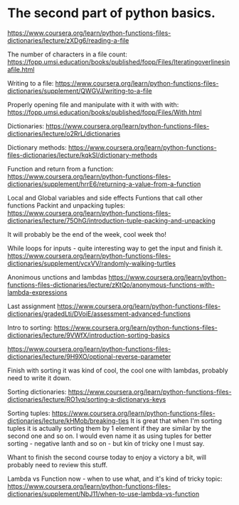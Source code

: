 # The second part of python basics.
[dynamic typing in python]: https://stackoverflow.com/questions/11328920/is-python-strongly-typed

https://www.coursera.org/learn/python-functions-files-dictionaries/lecture/zXDg6/reading-a-file

The number of characters in a file count: 
https://fopp.umsi.education/books/published/fopp/Files/Iteratingoverlinesinafile.html

Writing to a file:
https://www.coursera.org/learn/python-functions-files-dictionaries/supplement/QWGVJ/writing-to-a-file

Properly opening file and manipulate with it with with with:
https://fopp.umsi.education/books/published/fopp/Files/With.html

Dictionaries:
https://www.coursera.org/learn/python-functions-files-dictionaries/lecture/o2RrL/dictionaries

Dictionary methods:
https://www.coursera.org/learn/python-functions-files-dictionaries/lecture/kqkSl/dictionary-methods

Function and return from a function:
https://www.coursera.org/learn/python-functions-files-dictionaries/supplement/hrrE6/returning-a-value-from-a-function

Local and Global variables and side effects
Funtions that call other functions 
Packint and unpacking tuples:
https://www.coursera.org/learn/python-functions-files-dictionaries/lecture/75OhG/introduction-tuple-packing-and-unpacking

It will probably be the end of the week, cool week tho!

While loops for inputs - quite interesting way to get the input and finish it.
https://www.coursera.org/learn/python-functions-files-dictionaries/supplement/vcxVV/randomly-walking-turtles

Anonimous unctions and lambdas
https://www.coursera.org/learn/python-functions-files-dictionaries/lecture/zKtQo/anonymous-functions-with-lambda-expressions

Last assignment https://www.coursera.org/learn/python-functions-files-dictionaries/gradedLti/DVoiE/assessment-advanced-functions

Intro to sorting:
https://www.coursera.org/learn/python-functions-files-dictionaries/lecture/9VWfX/introduction-sorting-basics

https://www.coursera.org/learn/python-functions-files-dictionaries/lecture/9H9XO/optional-reverse-parameter

Finish with sorting it was kind of cool, the cool one wilth lambdas, probably need to write it down.

Sorting dictionaries:
https://www.coursera.org/learn/python-functions-files-dictionaries/lecture/RO1vq/sorting-a-dictionarys-keys

Sorting tuples:
https://www.coursera.org/learn/python-functions-files-dictionaries/lecture/kHMob/breaking-ties
It is great that when I'm sorting tuples it is actually sorting them by 1 element if they are similar
by the second one and so on.
I would even name it as using tuples for better sorting - negative lanth and so on - but kin of tricky
one I must say.

Whant to finish the second course today to enjoy a victory a bit, will probably need to review this 
stuff.

Lambda vs Function now - when to use what, and it's kind of tricky topic:
https://www.coursera.org/learn/python-functions-files-dictionaries/supplement/NbJ11/when-to-use-lambda-vs-function



